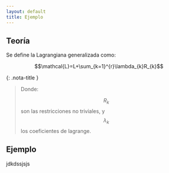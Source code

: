 ```yaml
---
layout: default
title: Ejemplo
---
```


## Teoría
Se define la Lagrangiana generalizada como:

$$\mathcal{L}=L+\sum_{k=1}^{r}\lambda_{k}R_{k}$$

{: .nota-title }
> Donde:
>
> $$ R_{k} $$ son las restricciones no triviales, y $$\lambda_{k}$$ los coeficientes de lagrange.

## Ejemplo 
jdkdssjsjs
